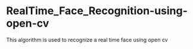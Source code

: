 # RealTime_Face_Recognition-using-open-cv
This algorithm is used to recognize a real time face  using open cv 
